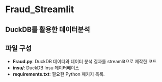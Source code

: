 # Fraud_Streamlit

## DuckDB를 활용한 데이터분석

## 파일 구성
- **Fraud.py**: DuckDB 데이터와 데이터 분석 결과를 streamlit으로 제작한 코드
- **insu/**: DuckDB Insu 데이터베이스
- **requirements.txt**: 필요한 Python 패키지 목록.
